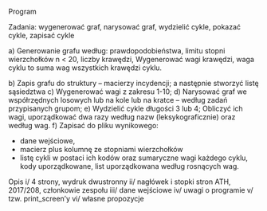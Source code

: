 Program

Zadania: wygenerować graf, narysować graf, wydzielić cykle, pokazać cykle, zapisać cykle

a)	Generowanie grafu według: prawdopodobieństwa, limitu stopni wierzchołków n < 20, liczby krawędzi,
Wygenerować wagi krawędzi, waga cyklu to suma wag wszystkich krawędzi cyklu.

b)	Zapis grafu do struktury – macierzy incydencji;  a następnie stworzyć listę sąsiedztwa
c)	Wygenerować wagi z zakresu 1-10;
d)	Narysować graf we współrzędnych losowych  lub  na kole  lub   na  kratce – według zadań przypisanych grupom;
e)	Wydzielić cykle długości 3 lub 4;
Obliczyć ich wagi,  uporządkować dwa razy według nazw (leksykograficznie) oraz  według wag. 
f)	Zapisać do pliku wynikowego:
- dane wejściowe,
- macierz plus kolumnę ze stopniami wierzchołków
- listę cykli w postaci ich kodów oraz sumaryczne wagi każdego cyklu, kody uporządkowane, list uporządkowana według rosnących wag.

Opis
i/	4 strony, wydruk dwustronny
ii/	nagłówek i stopki stron ATH, 2017/208, członkowie zespołu
iii/	dane wejściowe
iv/	uwagi o programie
v/	tzw. print_screen’y
vi/	własne propozycje
